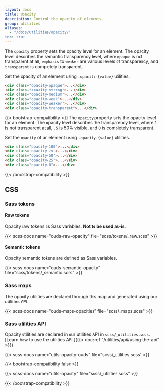 ```yaml
---
layout: docs
title: Opacity
description: Control the opacity of elements.
group: utilities
aliases:
  - "/docs/utilities/opacity/"
toc: true
---
```


The `opacity` property sets the opacity level for an element. The opacity level describes the semantic transparency level, where `opaque` is not transparent at all, `emphasis` to `weaker` are various levels of transparency, and `transparent` is completely transparent.

Set the opacity of an element using `.opacity-{value}` utilities.

<div class="bd-example d-sm-flex">
  <div class="opacity-opaque p-medium m-shorter bg-primary fw-bold"></div>
  <div class="opacity-strong p-medium m-shorter bg-primary fw-bold"></div>
  <div class="opacity-medium p-medium m-shorter bg-primary fw-bold"></div>
  <div class="opacity-weak p-medium m-shorter bg-primary fw-bold"></div>
  <div class="opacity-weaker p-medium m-shorter bg-primary fw-bold"></div>
  <div class="opacity-transparent p-medium m-shorter bg-primary fw-bold"></div>
</div>

```html
<div class="opacity-opaque">...</div>
<div class="opacity-strong">...</div>
<div class="opacity-medium">...</div>
<div class="opacity-weak">...</div>
<div class="opacity-weaker">...</div>
<div class="opacity-transparent">...</div>
```

{{< bootstrap-compatibility >}}
The `opacity` property sets the opacity level for an element. The opacity level describes the transparency level, where `1` is not transparent at all, `.5` is 50% visible, and `0` is completely transparent.

Set the `opacity` of an element using `.opacity-{value}` utilities.

<!--
  OUDS mod:
  - Removed .text-light and .rounded classes
  - Removed div text content to avoid a11y issue with semi-transparent text
-->
<div class="bd-example d-sm-flex">
  <div class="opacity-100 p-medium m-shorter bg-primary fw-bold"></div>
  <div class="opacity-75 p-medium m-shorter bg-primary fw-bold"></div>
  <div class="opacity-50 p-medium m-shorter bg-primary fw-bold"></div>
  <div class="opacity-25 p-medium m-shorter bg-primary fw-bold"></div>
  <div class="opacity-0 p-medium m-shorter bg-primary fw-bold"></div>
</div>

```html
<div class="opacity-100">...</div>
<div class="opacity-75">...</div>
<div class="opacity-50">...</div>
<div class="opacity-25">...</div>
<div class="opacity-0">...</div>
```
{{< /bootstrap-compatibility >}}

## CSS

### Sass tokens

#### Raw tokens

Opacity raw tokens as Sass variables. **Not to be used as-is**.

{{< scss-docs name="ouds-raw-opacity" file="scss/tokens/_raw.scss" >}}

#### Semantic tokens

Opacity semantic tokens are defined as Sass variables.

{{< scss-docs name="ouds-semantic-opacity" file="scss/tokens/_semantic.scss" >}}

### Sass maps

The opacity utilities are declared through this map and generated using our utilities API.

{{< scss-docs name="ouds-maps-opacities" file="scss/_maps.scss" >}}

### Sass utilities API

Opacity utilities are declared in our utilities API in `scss/_utilities.scss`. [Learn how to use the utilities API.]({{< docsref "/utilities/api#using-the-api" >}})

{{< scss-docs name="utils-opacity-ouds" file="scss/_utilities.scss" >}}

{{< bootstrap-compatibility false >}}

{{< scss-docs name="utils-opacity" file="scss/_utilities.scss" >}}

{{< /bootstrap-compatibility >}}
